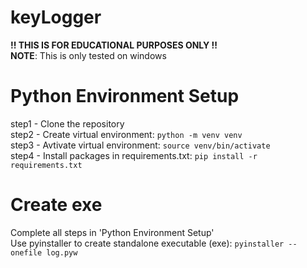 # keyLogger
<b>!! THIS IS FOR EDUCATIONAL PURPOSES ONLY !!</b>
<br>
<b>NOTE</b>: This is only tested on windows
<br>


# Python Environment Setup
step1 - Clone the repository
<br>
step2 - Create virtual environment: `python -m venv venv`
<br>
step3 - Avtivate virtual environment: `source venv/bin/activate`
<br>
step4 - Install packages in requirements.txt: `pip install -r requirements.txt`

# Create exe
Complete all steps in 'Python Environment Setup'
<br>
Use pyinstaller to create standalone executable (exe): `pyinstaller --onefile log.pyw`
